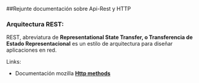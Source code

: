 ##Rejunte documentación sobre Api-Rest y HTTP

### Arquitectura REST:
REST, abreviatura de **Representational State Transfer, o Transferencia de Estado Representacional**
es un estilo de arquitectura para diseñar aplicaciones en red.

Links:
- Documentación mozilla **[Http methods]**

[Http methods]:https://developer.mozilla.org/es/docs/Web/HTTP/Methods
